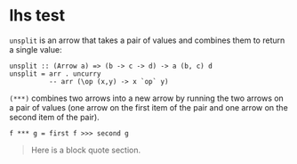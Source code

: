 # lhs test

`unsplit` is an arrow that takes a pair of values and combines them
to return a single value:

    unsplit :: (Arrow a) => (b -> c -> d) -> a (b, c) d
    unsplit = arr . uncurry       
              -- arr (\op (x,y) -> x `op` y) 

`(***)` combines two arrows into a new arrow by running the two
arrows on a pair of values (one arrow on the first item of the pair
and one arrow on the second item of the pair).

    f *** g = first f >>> second g

> Here is a block quote section.



